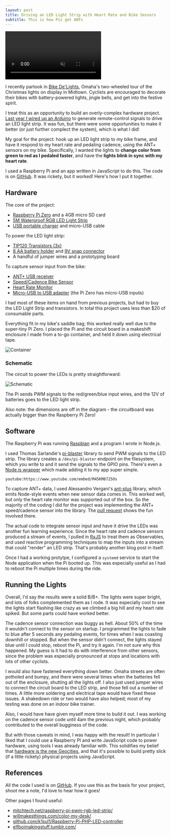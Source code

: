 ```yaml
---
layout: post
title: Driving an LED Light Strip with Heart Rate and Bike Sensors
subtitle: This is how Pis get ANTs
---
```


<video controls muted="true">
  <source src='/videos/bdl-hrsensor.mp4' type="video/mp4" />
</video>

I recently partook in [Bike De'Lights][event], Omaha's two-wheeled tour of the Christmas lights on display in Midtown.
Cyclists are encouraged to decorate their bikes with battery-powered lights, jingle bells, and get into the festive spirit.

I treat this as an opportunity to build an overly-complex hardware project.
[Last year I wired up an Arduino][2014] to generate remote-control signals to drive an LED light strip.
It was fun, but there were some opportunities to make it better (or just further complect the system), which is what I did!

My goal for the project: hook up an LED light strip to my bike frame, and have it respond to my heart rate and pedaling cadence, using the ANT+ sensors on my bike.
Specifically, I wanted the lights to **change color from green to red as I pedaled faster**, and have the **lights blink in sync with my heart rate**.

I used a Raspberry Pi and an app written in JavaScript to do this. The code is on [GitHub][github]. It was rickety, but it worked! Here's how I put it together.

## Hardware

The core of the project:

- [Raspberry Pi Zero](https://www.raspberrypi.org/blog/raspberry-pi-zero/) and a 4GB micro SD card
- [5M Waterproof RGB LED Light Strip](https://web.archive.org/web/20201119215030/https://www.amazon.com/gp/product/B00DTOAWZ2)
- [USB portable charger](https://web.archive.org/web/20160313113230/http://www.amazon.com:80/Energizer-Portable-Smartphone-Charger-smartphones/dp/B0092MD8P6) and micro-USB cable

To power the LED light strip:

- [TIP120 Transistors (3x)](https://web.archive.org/web/20200920214123/https://www.radioshack.com/products/tip120-transistor?variant=5717612869)
- [8 AA battery holder](https://web.archive.org/web/20200920200324/https://www.radioshack.com/products/radioshack-8-aa-battery-holder?variant=5717214213) and [9V snap connector](https://web.archive.org/web/20200920214249/https://www.radioshack.com/products/radioshack-heavy-duty-9v-snap-connectors?variant=5717208197)
- A handful of jumper wires and a prototyping board

To capture sensor input from the bike:

- [ANT+ USB receiver](https://www.amazon.com/gp/product/B004YJSD20)
- [Speed/Cadence Bike Sensor](https://www.amazon.com/Garmin-Speed-Cadence-Bike-Sensor/dp/B000BFNOT8)
- [Heart Rate Monitor](https://buy.garmin.com/en-US/US/shop-by-accessories/fitness-sensors/hrm-run-/prod133715.html)
- [Micro-USB to USB adapter](https://www.amazon.com/gp/product/B015XA3W0G) (the Pi Zero has micro-USB inputs)

I had most of these items on hand from previous projects, but had to buy the LED Light Strip and transistors.
In total this project uses less than \$20 of consumable parts.

Everything fit in my bike's saddle bag; this worked really well due to the super-tiny Pi Zero.
I placed the Pi and the circuit board in a makeshift enclosure I made from a to-go container, and held it down using electrical tape.

![Container](/content/images/bdl2.jpg)

### Schematic

The circuit to power the LEDs is pretty straightforward:

![Schematic](/content/images/raspberry-pi-schematic.svg)

The Pi sends PWM signals to the red/green/blue input wires, and the 12V of batteries goes to the LED light strip.

Also note: the dimensions are off in the diagram - the circuitboard was actually bigger than the Raspberry Pi Zero!

## Software

The Raspberry Pi was running [Raspbian](https://www.raspberrypi.org/downloads/raspbian/) and a program I wrote in Node.js.

I used Thomas Sarlandie's [pi-blaster](https://github.com/sarfata/pi-blaster) library to send PWM signals to the LED strip.
The library creates a `/dev/pi-blaster` endpoint on the filesystem, which you write to and it send the signals to the GPIO pins.
There's even a [Node.js wrapper](https://github.com/sarfata/pi-blaster.js) which made adding it to my app super simple.

`youtube:https://www.youtube.com/embed/M45KM8725Os`

To capture ANT+ data, I used Alessandro Vergani's [ant-plus](https://github.com/Loghorn/ant-plus) library, which emits Node-style events when new sensor data comes in.
This worked well, but only the heart rate monitor was supported out of the box.
So the majority of the coding I did for the project was implementing the ANT+ speed/cadence sensor into the library.
The [pull request](https://github.com/Loghorn/ant-plus/pull/4) shows the fun involved there.

The actual code to integrate sensor input and have it drive the LEDs was another fun learning experience.
Since the heart rate and cadence sensors produced a stream of events, I pulled in [RxJS](https://github.com/Reactive-Extensions/RxJS) to treat them as Observables, and used reactive programming techniques to map the inputs into a stream that could "render" an LED strip.
That's probably another blog post in itself.

Once I had a working protytpe, I configured a `systemd` service to start the Node application when the Pi booted up.
This was especially useful as I had to reboot the Pi multiple times during the ride.

## Running the Lights

Overall, I'd say the results were a solid B/B+.
The lights were super bright, and lots of folks complemented them as I rode.
It was especially cool to see the lights start flashing like crazy as we climbed a big hill and my heart rate spiked.
But some parts could have worked better.

The cadence sensor connection was buggy as hell.
About 50% of the time it wouldn't connect to the sensor on startup.
I programmed the lights to fade to blue after 5 seconds any pedaling events, for times when I was coasting downhill or stopped.
But when the sensor didn't connect, the lights stayed blue until I could stop, reboot the Pi, and try it again.
I'm not sure why this happened.
My guess is it had to do with interference from other sensors, since the problem was especially pronounced at stops and locations with lots of other cyclists.

I would also have fastened everything down better.
Omaha streets are often potholed and bumpy, and there were several times when the batteries fell out of the enclosure, shutting all the lights off.
I also just used jumper wires to connect the circuit board to the LED strip, and those fell out a number of times.
A little more soldering and electrical tape would have fixed these issues.
A shakedown ride or two would have also helped; most of my testing was done on an indoor bike trainer.

Also, I would have have given myself more time to build it out.
I was working on the cadence sensor code until 4am the previous night, which probably contributed to the overall bugginess of the code.

But with those caveats in mind, I was happy with the result!
In particular I liked that I could use a Raspberry PI and write JavaScript code to power hardware, using tools I was already familiar with.
This solidifies my belief that [hardware is the new Geocities](/hardware-is-the-new-geocities), and that it's possible to build pretty slick (if a little rickety) physical projects using JavaScript.

## References

All the code I used is on [GitHub][github].
If you use this as the basis for your project, shoot me a note, I'd love to hear how it goes!

Other pages I found useful:

- [mitchtech.net/raspberry-pi-pwm-rgb-led-strip/](https://web.archive.org/web/20160128205310/http://mitchtech.net/raspberry-pi-pwm-rgb-led-strip/)
- [willmakesthings.com/color-my-desk/](https://web.archive.org/web/20151221072146/http://willmakesthings.com:80/color-my-desk/)
- [github.com/k1sul1/Raspberry-Pi-PHP-LED-controller](https://github.com/k1sul1/Raspberry-Pi-PHP-LED-controller#whatsneeded)
- [elfboimakingstuff.tumblr.com/](https://elfboimakingstuff.tumblr.com/post/132956410578/raspberry-pi-pwm-rgb-led-strip)

[event]: https://www.facebook.com/events/1093828353982844/
[2014]: /arduino-bike-lights/
[github]: https://github.com/mattdsteele/raspberry-pi-bike-leds
